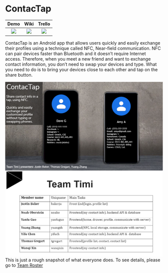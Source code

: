 # ContacTap

| Demo  |  Wiki |  Trello  |
|:-----:|:-----:|:--------:|
|[<img src="https://eecs441.eecs.umich.edu/img/admin/video.png">][demo_page]|[<img src="https://eecs441.eecs.umich.edu/img/admin/wiki.png">][wiki_page]|[<img src="https://eecs441.eecs.umich.edu/img/admin/trello.png">][process_page]|

ContacTap is an Android app that allows users quickly and easily exchange their profiles using a technique called NFC, Near-field communication. NFC can pair devices faster than Bluetooth and it doesn’t require Internet access. Therefore, when you meet a new friend and want to exchange contact information, you don’t need to swap your devices and type. What you need to do is to bring your devices close to each other and tap on the share button.   


![Elevator Pitch](/assets/title.png)
![Team](/assets/team.png)
This is just a rough snapshot of what everyone does. To see details, please go to [Team Roster](https://github.com/epigone707/Timi-ContacTap/wiki/5.-Team-Roster)

[demo_page]: https://www.youtube.com/watch?v=DIosQAuC2qU
[wiki_page]: https://github.com/epigone707/Timi-ContacTap/wiki
[process_page]: https://trello.com/b/TqJAwI0i/contactap

